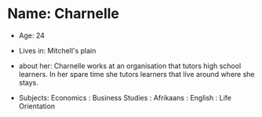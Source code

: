 # Name: Charnelle
- Age: 24

- Lives in: Mitchell's plain

- about her: Charnelle works at an organisation that tutors high school learners. In her spare time she tutors learners that live               around where she stays.

- Subjects: Economics
          : Business Studies
          : Afrikaans
          : English
          : Life Orientation
         